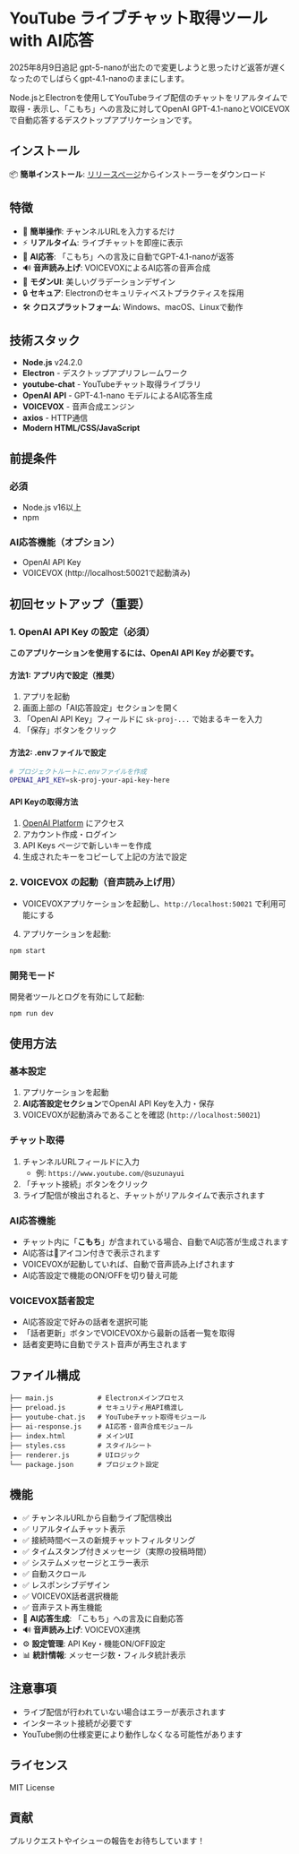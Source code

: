 # YouTube ライブチャット取得ツール with AI応答

2025年8月9日追記
gpt-5-nanoが出たので変更しようと思ったけど返答が遅くなったのでしばらくgpt-4.1-nanoのままにします。

Node.jsとElectronを使用してYouTubeライブ配信のチャットをリアルタイムで取得・表示し、「こもち」への言及に対してOpenAI GPT-4.1-nanoとVOICEVOXで自動応答するデスクトップアプリケーションです。

## インストール

📦 **簡単インストール**: [リリースページ](https://github.com/suzunayui/ai-assistant/releases/)からインストーラーをダウンロード

## 特徴

- 🎯 **簡単操作**: チャンネルURLを入力するだけ
- ⚡ **リアルタイム**: ライブチャットを即座に表示
- 🤖 **AI応答**: 「こもち」への言及に自動でGPT-4.1-nanoが返答
- 🔊 **音声読み上げ**: VOICEVOXによるAI応答の音声合成
- 🎨 **モダンUI**: 美しいグラデーションデザイン
- 🔒 **セキュア**: Electronのセキュリティベストプラクティスを採用
- 🛠️ **クロスプラットフォーム**: Windows、macOS、Linuxで動作

## 技術スタック

- **Node.js** v24.2.0
- **Electron** - デスクトップアプリフレームワーク
- **youtube-chat** - YouTubeチャット取得ライブラリ
- **OpenAI API** - GPT-4.1-nano モデルによるAI応答生成
- **VOICEVOX** - 音声合成エンジン
- **axios** - HTTP通信
- **Modern HTML/CSS/JavaScript**

## 前提条件

### 必須
- Node.js v16以上
- npm

### AI応答機能（オプション）
- OpenAI API Key
- VOICEVOX (http://localhost:50021で起動済み)

## 初回セットアップ（重要）

### 1. OpenAI API Key の設定（必須）
**このアプリケーションを使用するには、OpenAI API Key が必要です。**

#### 方法1: アプリ内で設定（推奨）
1. アプリを起動
2. 画面上部の「AI応答設定」セクションを開く
3. 「OpenAI API Key」フィールドに `sk-proj-...` で始まるキーを入力
4. 「保存」ボタンをクリック

#### 方法2: .envファイルで設定
```bash
# プロジェクトルートに.envファイルを作成
OPENAI_API_KEY=sk-proj-your-api-key-here
```

#### API Keyの取得方法
1. [OpenAI Platform](https://platform.openai.com/) にアクセス
2. アカウント作成・ログイン
3. API Keys ページで新しいキーを作成
4. 生成されたキーをコピーして上記の方法で設定

### 2. VOICEVOX の起動（音声読み上げ用）
   - VOICEVOXアプリケーションを起動し、`http://localhost:50021` で利用可能にする

4. アプリケーションを起動:
```bash
npm start
```

### 開発モード

開発者ツールとログを有効にして起動:
```bash
npm run dev
```

## 使用方法

### 基本設定

1. アプリケーションを起動
2. **AI応答設定セクション**でOpenAI API Keyを入力・保存
3. VOICEVOXが起動済みであることを確認 (`http://localhost:50021`)

### チャット取得

1. チャンネルURLフィールドに入力
   - 例: `https://www.youtube.com/@suzunayui`
2. 「チャット接続」ボタンをクリック
3. ライブ配信が検出されると、チャットがリアルタイムで表示されます

### AI応答機能

- チャット内に「**こもち**」が含まれている場合、自動でAI応答が生成されます
- AI応答は🤖アイコン付きで表示されます
- VOICEVOXが起動していれば、自動で音声読み上げされます
- AI応答設定で機能のON/OFFを切り替え可能

### VOICEVOX話者設定

- AI応答設定で好みの話者を選択可能
- 「話者更新」ボタンでVOICEVOXから最新の話者一覧を取得
- 話者変更時に自動でテスト音声が再生されます

## ファイル構成

```
├── main.js           # Electronメインプロセス
├── preload.js        # セキュリティ用API橋渡し
├── youtube-chat.js   # YouTubeチャット取得モジュール
├── ai-response.js    # AI応答・音声合成モジュール
├── index.html        # メインUI
├── styles.css        # スタイルシート
├── renderer.js       # UIロジック
└── package.json      # プロジェクト設定
```

## 機能

- ✅ チャンネルURLから自動ライブ配信検出
- ✅ リアルタイムチャット表示
- ✅ 接続時間ベースの新規チャットフィルタリング
- ✅ タイムスタンプ付きメッセージ（実際の投稿時間）
- ✅ システムメッセージとエラー表示
- ✅ 自動スクロール
- ✅ レスポンシブデザイン
- ✅ VOICEVOX話者選択機能
- ✅ 音声テスト再生機能
- 🤖 **AI応答生成**: 「こもち」への言及に自動応答
- 🔊 **音声読み上げ**: VOICEVOX連携
- ⚙️ **設定管理**: API Key・機能ON/OFF設定
- 📊 **統計情報**: メッセージ数・フィルタ統計表示

## 注意事項

- ライブ配信が行われていない場合はエラーが表示されます
- インターネット接続が必要です
- YouTube側の仕様変更により動作しなくなる可能性があります

## ライセンス

MIT License

## 貢献

プルリクエストやイシューの報告をお待ちしています！
